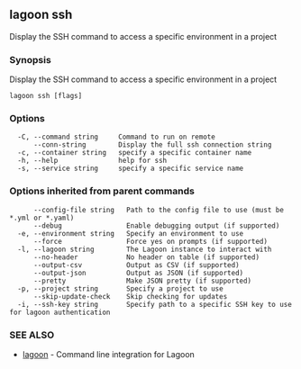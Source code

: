 ## lagoon ssh

Display the SSH command to access a specific environment in a project

### Synopsis

Display the SSH command to access a specific environment in a project

```
lagoon ssh [flags]
```

### Options

```
  -C, --command string     Command to run on remote
      --conn-string        Display the full ssh connection string
  -c, --container string   specify a specific container name
  -h, --help               help for ssh
  -s, --service string     specify a specific service name
```

### Options inherited from parent commands

```
      --config-file string   Path to the config file to use (must be *.yml or *.yaml)
      --debug                Enable debugging output (if supported)
  -e, --environment string   Specify an environment to use
      --force                Force yes on prompts (if supported)
  -l, --lagoon string        The Lagoon instance to interact with
      --no-header            No header on table (if supported)
      --output-csv           Output as CSV (if supported)
      --output-json          Output as JSON (if supported)
      --pretty               Make JSON pretty (if supported)
  -p, --project string       Specify a project to use
      --skip-update-check    Skip checking for updates
  -i, --ssh-key string       Specify path to a specific SSH key to use for lagoon authentication
```

### SEE ALSO

* [lagoon](lagoon.md)	 - Command line integration for Lagoon

